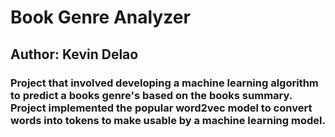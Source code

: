 # Book Genre Analyzer
## Author: Kevin Delao
### Project that involved developing a machine learning algorithm to predict a books genre's based on the books summary. Project implemented the popular word2vec model to convert words into tokens to make usable by a machine learning model.
